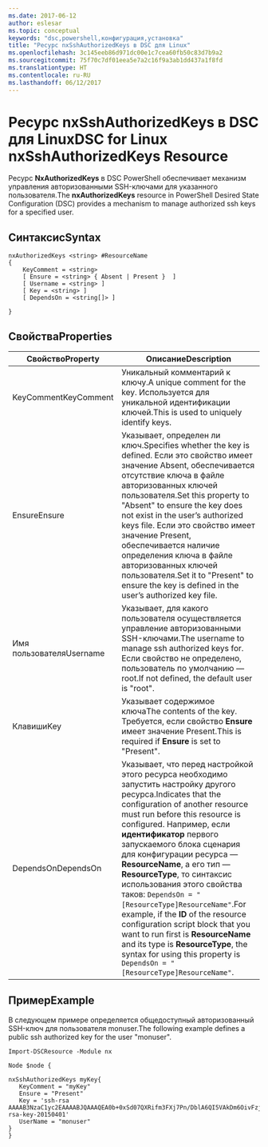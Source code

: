 ```yaml
---
ms.date: 2017-06-12
author: eslesar
ms.topic: conceptual
keywords: "dsc,powershell,конфигурация,установка"
title: "Ресурс nxSshAuthorizedKeys в DSC для Linux"
ms.openlocfilehash: 3c145eeb86d971dc00e1c7cea60fb50c83d7b9a2
ms.sourcegitcommit: 75f70c7df01eea5e7a2c16f9a3ab1dd437a1f8fd
ms.translationtype: HT
ms.contentlocale: ru-RU
ms.lasthandoff: 06/12/2017
---
```

# <a name="dsc-for-linux-nxsshauthorizedkeys-resource"></a><span data-ttu-id="616c0-103">Ресурс nxSshAuthorizedKeys в DSC для Linux</span><span class="sxs-lookup"><span data-stu-id="616c0-103">DSC for Linux nxSshAuthorizedKeys Resource</span></span>

<span data-ttu-id="616c0-104">Ресурс **NxAuthorizedKeys** в DSC PowerShell обеспечивает механизм управления авторизованными SSH-ключами для указанного пользователя.</span><span class="sxs-lookup"><span data-stu-id="616c0-104">The **nxAuthorizedKeys** resource in PowerShell Desired State Configuration (DSC) provides a mechanism to manage authorized ssh keys for a specified user.</span></span>

## <a name="syntax"></a><span data-ttu-id="616c0-105">Синтаксис</span><span class="sxs-lookup"><span data-stu-id="616c0-105">Syntax</span></span>

```
nxAuthorizedKeys <string> #ResourceName
{
    KeyComment = <string>
    [ Ensure = <string> { Absent | Present }  ]
    [ Username = <string> ]
    [ Key = <string> ]
    [ DependsOn = <string[]> ]

}
```

## <a name="properties"></a><span data-ttu-id="616c0-106">Свойства</span><span class="sxs-lookup"><span data-stu-id="616c0-106">Properties</span></span>

|  <span data-ttu-id="616c0-107">Свойство</span><span class="sxs-lookup"><span data-stu-id="616c0-107">Property</span></span> |  <span data-ttu-id="616c0-108">Описание</span><span class="sxs-lookup"><span data-stu-id="616c0-108">Description</span></span> | 
|---|---|
| <span data-ttu-id="616c0-109">KeyComment</span><span class="sxs-lookup"><span data-stu-id="616c0-109">KeyComment</span></span>| <span data-ttu-id="616c0-110">Уникальный комментарий к ключу.</span><span class="sxs-lookup"><span data-stu-id="616c0-110">A unique comment for the key.</span></span> <span data-ttu-id="616c0-111">Используется для уникальной идентификации ключей.</span><span class="sxs-lookup"><span data-stu-id="616c0-111">This is used to uniquely identify keys.</span></span>| 
| <span data-ttu-id="616c0-112">Ensure</span><span class="sxs-lookup"><span data-stu-id="616c0-112">Ensure</span></span>| <span data-ttu-id="616c0-113">Указывает, определен ли ключ.</span><span class="sxs-lookup"><span data-stu-id="616c0-113">Specifies whether the key is defined.</span></span> <span data-ttu-id="616c0-114">Если это свойство имеет значение Absent, обеспечивается отсутствие ключа в файле авторизованных ключей пользователя.</span><span class="sxs-lookup"><span data-stu-id="616c0-114">Set this property to "Absent" to ensure the key does not exist in the user’s authorized keys file.</span></span> <span data-ttu-id="616c0-115">Если это свойство имеет значение Present, обеспечивается наличие определения ключа в файле авторизованных ключей пользователя.</span><span class="sxs-lookup"><span data-stu-id="616c0-115">Set it to "Present" to ensure the key is defined in the user’s authorized key file.</span></span>| 
| <span data-ttu-id="616c0-116">Имя пользователя</span><span class="sxs-lookup"><span data-stu-id="616c0-116">Username</span></span>| <span data-ttu-id="616c0-117">Указывает, для какого пользователя осуществляется управление авторизованными SSH-ключами.</span><span class="sxs-lookup"><span data-stu-id="616c0-117">The username to manage ssh authorized keys for.</span></span> <span data-ttu-id="616c0-118">Если свойство не определено, пользователь по умолчанию — root.</span><span class="sxs-lookup"><span data-stu-id="616c0-118">If not defined, the default user is "root".</span></span>| 
| <span data-ttu-id="616c0-119">Клавиши</span><span class="sxs-lookup"><span data-stu-id="616c0-119">Key</span></span>| <span data-ttu-id="616c0-120">Указывает содержимое ключа</span><span class="sxs-lookup"><span data-stu-id="616c0-120">The contents of the key.</span></span> <span data-ttu-id="616c0-121">Требуется, если свойство **Ensure** имеет значение Present.</span><span class="sxs-lookup"><span data-stu-id="616c0-121">This is required if **Ensure** is set to "Present".</span></span>| 
| <span data-ttu-id="616c0-122">DependsOn</span><span class="sxs-lookup"><span data-stu-id="616c0-122">DependsOn</span></span> | <span data-ttu-id="616c0-123">Указывает, что перед настройкой этого ресурса необходимо запустить настройку другого ресурса.</span><span class="sxs-lookup"><span data-stu-id="616c0-123">Indicates that the configuration of another resource must run before this resource is configured.</span></span> <span data-ttu-id="616c0-124">Например, если **идентификатор** первого запускаемого блока сценария для конфигурации ресурса — **ResourceName**, а его тип — **ResourceType**, то синтаксис использования этого свойства таков: `DependsOn = "[ResourceType]ResourceName"`.</span><span class="sxs-lookup"><span data-stu-id="616c0-124">For example, if the **ID** of the resource configuration script block that you want to run first is **ResourceName** and its type is **ResourceType**, the syntax for using this property is `DependsOn = "[ResourceType]ResourceName"`.</span></span>| 

## <a name="example"></a><span data-ttu-id="616c0-125">Пример</span><span class="sxs-lookup"><span data-stu-id="616c0-125">Example</span></span>

<span data-ttu-id="616c0-126">В следующем примере определяется общедоступный авторизованный SSH-ключ для пользователя monuser.</span><span class="sxs-lookup"><span data-stu-id="616c0-126">The following example defines a public ssh authorized key for the user "monuser".</span></span>

```
Import-DSCResource -Module nx 

Node $node {

nxSshAuthorizedKeys myKey{
   KeyComment = "myKey"
   Ensure = "Present"
   Key = 'ssh-rsa AAAAB3NzaC1yc2EAAAABJQAAAQEA0b+0xSd07QXRifm3FXj7Pn/DblA6QI5VAkDm6OivFzj3U6qGD1VJ6AAxWPCyMl/qhtpRtxZJDu/TxD8AyZNgc8aN2CljN1hOMbBRvH2q5QPf/nCnnJRaGsrxIqZjyZdYo9ZEEzjZUuMDM5HI1LA9B99k/K6PK2Bc1NLivpu7nbtVG2tLOQs+GefsnHuetsRMwo/+c3LtwYm9M0XfkGjYVCLO4CoFuSQpvX6AB3TedUy6NZ0iuxC0kRGg1rIQTwSRcw+McLhslF0drs33fw6tYdzlLBnnzimShMuiDWiT37WqCRovRGYrGCaEFGTG2e0CN8Co8nryXkyWc6NSDNpMzw== rsa-key-20150401'
   UserName = "monuser"
} 
}
```

